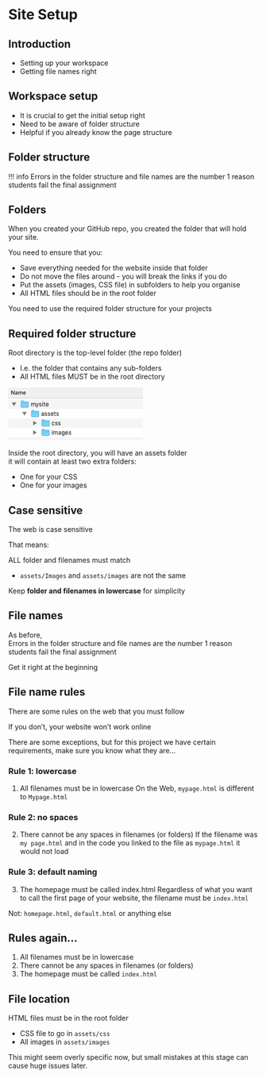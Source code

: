 # Site Setup



## Introduction

- Setting up your workspace
- Getting file names right



## Workspace setup

- It is crucial to get the initial setup right
- Need to be aware of folder structure 
- Helpful if you already know the page structure


                
## Folder structure
!!! info
    Errors in the folder structure and file names are the number 1 reason students fail the final assignment



## Folders

When you created your GitHub repo, you created the folder that will hold your site. 

You need to ensure that you:
- Save everything needed for the website inside that folder
- Do not move the files around - you will break the links if you do
- Put the assets (images, CSS file) in subfolders to help you organise
- All HTML files should be in the root folder

You need to use the required folder structure for your projects


## Required folder structure

Root directory is the top-level folder (the repo folder)
- I.e. the folder that contains any sub-folders
- All HTML files MUST be in the root directory

![folder structure](assets/images/folder-structure.png)



Inside the root directory, you will have an assets folder  
it will contain at least two extra folders:
- One for your CSS
- One for your images



## Case sensitive

The web is case sensitive

That means:

ALL folder and filenames must match
- `assets/Images` and `assets/images` are not the same

Keep **folder and filenames in lowercase** for simplicity



## File names

As before,   
Errors in the folder structure and file names are the number 1 reason students fail the final assignment

Get it right at the beginning



## File name rules

There are some rules on the web that you must follow

If you don’t, your website won’t work online

There are some exceptions, but for this project we have certain requirements, make sure you know what they are...



### Rule 1: lowercase

1. All filenames must be in lowercase
On the Web, `mypage.html` is different to `Mypage.html` 



### Rule 2: no spaces

2. There cannot be any spaces in filenames (or folders)
If the filename was `my page.html` and in the code you linked to the file as `mypage.html` it would not load



### Rule 3: default naming

3. The homepage must be called index.html
Regardless of what you want to call the first page of your website, the filename must be `index.html` 

Not: `homepage.html`, `default.html` or anything else 



## Rules again...

1. All filenames must be in lowercase
2. There cannot be any spaces in filenames (or folders)
3. The homepage must be called `index.html`



## File location

HTML files must be in the root folder

- CSS file to go in `assets/css`
- All images in `assets/images`

This might seem overly specific now, but small mistakes at this stage can cause huge issues later. 

